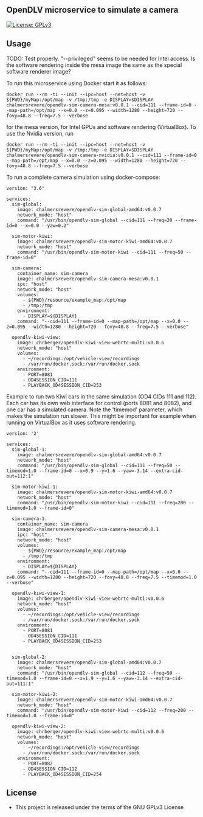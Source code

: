 ## OpenDLV microservice to simulate a camera

[![License: GPLv3](https://img.shields.io/badge/license-GPL--3-blue.svg
)](https://www.gnu.org/licenses/gpl-3.0.txt)


## Usage

TODO: Test properly. "--privileged" seems to be needed for Intel access. Is the software rendering inside the mesa image the same as the special software renderer image?

To run this microservice using Docker 
start it as follows:

```
docker run --rm -ti --init --ipc=host --net=host -v ${PWD}/myMap:/opt/map -v /tmp:/tmp -e DISPLAY=$DISPLAY chalmersrevere/opendlv-sim-camera-mesa:v0.0.1 --cid=111 --frame-id=0 --map-path=/opt/map --x=0.0 --z=0.095 --width=1280 --height=720 --fovy=48.8 --freq=7.5 --verbose
```
for the mesa version, for Intel GPUs and software rendering (VirtualBox). To use the Nvidia version, run
```
docker run --rm -ti --init --ipc=host --net=host -v ${PWD}/myMap:/opt/map -v /tmp:/tmp -e DISPLAY=$DISPLAY chalmersrevere/opendlv-sim-camera-nvidia:v0.0.1 --cid=111 --frame-id=0 --map-path=/opt/map --x=0.0 --z=0.095 --width=1280 --height=720 --fovy=48.8 --freq=7.5 --verbose
```

To run a complete camera simulation using docker-compose:
```
version: "3.6"

services:
  sim-global:
    image: chalmersrevere/opendlv-sim-global-amd64:v0.0.7
    network_mode: "host"
    command: "/usr/bin/opendlv-sim-global --cid=111 --freq=20 --frame-id=0 --x=0.0 --yaw=0.2"

  sim-motor-kiwi:
    image: chalmersrevere/opendlv-sim-motor-kiwi-amd64:v0.0.7
    network_mode: "host"
    command: "/usr/bin/opendlv-sim-motor-kiwi --cid=111 --freq=50 --frame-id=0"

  sim-camera:
    container_name: sim-camera
    image: chalmersrevere/opendlv-sim-camera-mesa:v0.0.1
    ipc: "host"
    network_mode: "host"
    volumes:
      - ${PWD}/resource/example_map:/opt/map
      - /tmp:/tmp
    environment:
      - DISPLAY=${DISPLAY}
    command: "--cid=111 --frame-id=0 --map-path=/opt/map --x=0.0 --z=0.095 --width=1280 --height=720 --fovy=48.8 --freq=7.5 --verbose"

  opendlv-kiwi-view:
    image: chrberger/opendlv-kiwi-view-webrtc-multi:v0.0.6
    network_mode: "host"
    volumes:
      - ~/recordings:/opt/vehicle-view/recordings
      - /var/run/docker.sock:/var/run/docker.sock
    environment:
      - PORT=8081
      - OD4SESSION_CID=111
      - PLAYBACK_OD4SESSION_CID=253
```

Example to run two Kiwi cars in the same simulation (OD4 CIDs 111 and 112). 
Each car has its own web interface for control (ports 8081 and 8082), and one car 
has a simulated camera. Note the 'timemod' parameter, which makes the simulation run
slower. This might be important for example when running on VirtualBox as it uses
software rendering.
```
version: '2'

services:
  sim-global-1:
    image: chalmersrevere/opendlv-sim-global-amd64:v0.0.7
    network_mode: "host"
    command: "/usr/bin/opendlv-sim-global --cid=111 --freq=50 --timemod=1.0 --frame-id=0 --x=0.9 --y=1.6 --yaw=-3.14 --extra-cid-out=112:1"

  sim-motor-kiwi-1:
    image: chalmersrevere/opendlv-sim-motor-kiwi-amd64:v0.0.7
    network_mode: "host"
    command: "/usr/bin/opendlv-sim-motor-kiwi --cid=111 --freq=200 --timemod=1.0 --frame-id=0"

  sim-camera-1:
    container_name: sim-camera
    image: chalmersrevere/opendlv-sim-camera-mesa:v0.0.1
    ipc: "host"
    network_mode: "host"
    volumes:
      - ${PWD}/resource/example_map:/opt/map
      - /tmp:/tmp
    environment:
      - DISPLAY=${DISPLAY}
    command: "--cid=111 --frame-id=0 --map-path=/opt/map --x=0.0 --z=0.095 --width=1280 --height=720 --fovy=48.8 --freq=7.5 --timemod=1.0 --verbose"

  opendlv-kiwi-view-1:
    image: chrberger/opendlv-kiwi-view-webrtc-multi:v0.0.6
    network_mode: "host"
    volumes:
      - ~/recordings:/opt/vehicle-view/recordings
      - /var/run/docker.sock:/var/run/docker.sock
    environment:
      - PORT=8081
      - OD4SESSION_CID=111
      - PLAYBACK_OD4SESSION_CID=253

  
  sim-global-2:
    image: chalmersrevere/opendlv-sim-global-amd64:v0.0.7
    network_mode: "host"
    command: "/usr/bin/opendlv-sim-global --cid=112 --freq=50 --timemod=1.0 --frame-id=0 --x=1.9 --y=1.6 --yaw=-3.14 --extra-cid-out=111:1"

  sim-motor-kiwi-2:
    image: chalmersrevere/opendlv-sim-motor-kiwi-amd64:v0.0.7
    network_mode: "host"
    command: "/usr/bin/opendlv-sim-motor-kiwi --cid=112 --freq=200 --timemod=1.0 --frame-id=0"

  opendlv-kiwi-view-2:
    image: chrberger/opendlv-kiwi-view-webrtc-multi:v0.0.6
    network_mode: "host"
    volumes:
      - ~/recordings:/opt/vehicle-view/recordings
      - /var/run/docker.sock:/var/run/docker.sock
    environment:
      - PORT=8082
      - OD4SESSION_CID=112
      - PLAYBACK_OD4SESSION_CID=254
```


## License

* This project is released under the terms of the GNU GPLv3 License
